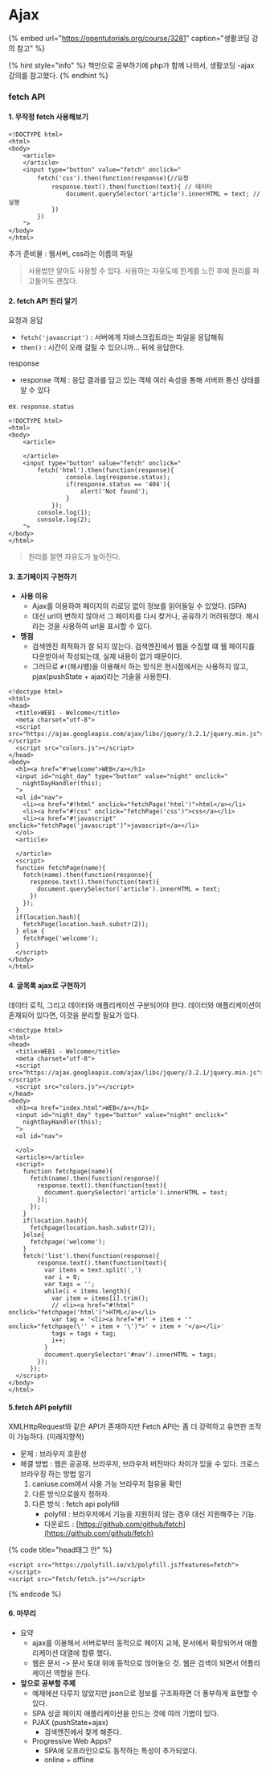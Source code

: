 # Ajax

{% embed url="https://opentutorials.org/course/3281" caption="생활코딩 강의 참고" %}

{% hint style="info" %}
책만으로 공부하기에 php가 함께 나와서, 생활코딩 -ajax 강의를 참고했다.
{% endhint %}



### fetch API

#### 1. 무작정 fetch 사용해보기

```markup
<!DOCTYPE html>
<html>
<body>
    <article>
    </article>
    <input type="button" value="fetch" onclick="
        fetch('css').then(function(response){//요청
            response.text().then(function(text){ // 데이터
                document.querySelector('article').innerHTML = text; // 실행
            })
        })
    ">
</body>
</html>
```

추가 준비물 : 웹서버, css라는 이름의 파일

> 사용법만 알아도 사용할 수 있다. 사용하는 자유도에 한계를 느낀 후에 원리를 파고들어도 괜찮다.

#### 2. fetch API 원리 알기

요청과 응답 

* `fetch('javascript')` : 서버에게 자바스크립트라는 파일을 응답해줘 
* `then()` : 시간이 오래 걸릴 수 있으니까... 뒤에 응답한다.

response

* response 객체 : 응답 결과를 담고 있는 객체 여러 속성을 통해 서버와 통신 상태를 알 수 있다

ex. `response.status` 

```markup
<!DOCTYPE html>
<html>
<body>
    <article>

    </article>
    <input type="button" value="fetch" onclick="
        fetch('html').then(function(response){
                console.log(response.status);
                if(response.status == '404'){
                    alert('Not found');
                }
            });
        console.log(1);
        console.log(2);
    ">
</body>
</html>
```

> 원리를 알면 자유도가 높아진다.

#### 3. 초기페이지 구현하기

* **사용 이유**
  * Ajax를 이용하여 페이지의 리로딩 없이 정보를 읽어들일 수 있었다. \(SPA\)
  * 대신 url이 변하지 않아서 그 페이지를 다시 찾거나, 공유하기 어려워졌다. 해시라는 것을 사용하여 url을 표시할 수 있다.
* **맹점**
  * 검색엔진 최적화가 잘 되지 않는다. 검색엔진에서 웹을 수집할 떄 웹 페이지를 다운받아서 작성되는데, 실제 내용이 없기 때문이다.
  * 그러므로 `#!`\(해시뱅\)을 이용해서 하는 방식은 현시점에서는 사용하지 않고, pjax\(pushState + ajax\)라는 기술을 사용한다.

```markup
<!doctype html>
<html>
<head>
  <title>WEB1 - Welcome</title>
  <meta charset="utf-8">
  <script src="https://ajax.googleapis.com/ajax/libs/jquery/3.2.1/jquery.min.js"></script>
  <script src="colors.js"></script>
</head>
<body>
  <h1><a href="#!welcome">WEB</a></h1>
  <input id="night_day" type="button" value="night" onclick="
    nightDayHandler(this);
  ">
  <ol id="nav">
    <li><a href="#!html" onclick="fetchPage('html')">html</a></li>
    <li><a href="#!css" onclick="fetchPage('css')">css</a></li>
    <li><a href="#!javascript" onclick="fetchPage('javascript')">javascript</a></li>
  </ol>
  <article>

  </article>
  <script>
  function fetchPage(name){
    fetch(name).then(function(response){
      response.text().then(function(text){
        document.querySelector('article').innerHTML = text;
      })
    });
  }
  if(location.hash){
    fetchPage(location.hash.substr(2));
  } else {
    fetchPage('welcome');
  }
  </script>
</body>
</html>
```

#### 4. 글목록 ajax로 구현하기

데이터 로직, 그리고 데이터와 애플리케이션 구분되어야 한다. 데이터와 애플리케이션이 혼재되어 있다면, 이것을 분리할 필요가 있다.

```markup
<!doctype html>
<html>
<head>
  <title>WEB1 - Welcome</title>
  <meta charset="utf-8">
  <script src="https://ajax.googleapis.com/ajax/libs/jquery/3.2.1/jquery.min.js"></script>
  <script src="colors.js"></script>
</head>
<body>
  <h1><a href="index.html">WEB</a></h1>
  <input id="night_day" type="button" value="night" onclick="
    nightDayHandler(this);
  ">
  <ol id="nav">

  </ol>
  <article></article>
  <script>
    function fetchpage(name){
      fetch(name).then(function(response){
        response.text().then(function(text){
          document.querySelector('article').innerHTML = text;
        });
      });
    }
    if(location.hash){
      fetchpage(location.hash.substr(2));
    }else{
      fetchpage('welcome');
    }
    fetch('list').then(function(response){
        response.text().then(function(text){
          var items = text.split(',')
          var i = 0;
          var tags = '';
          while(i < items.length){
            var item = items[i].trim();
            // <li><a href="#!html" onclick="fetchpage('html')">HTML</a></li>
            var tag = '<li><a href="#!' + item + '" onclick="fetchpage(\'' + item + '\')">' + item + '</a></li>'
            tags = tags + tag;
            i++;
          }
          document.querySelector('#nav').innerHTML = tags;
        });
      });
  </script>
</body>
</html>
```

#### 5.fetch API polyfill

XMLHttpRequest와 같은 API가 존재하지만 Fetch API는 좀 더 강력하고 유연한 조작이 가능하다. \(미래지향적\)

* 문제 : 브라우저 호환성
* 해결 방법 : 웹은 공공재. 브라우저, 브라우저 버전마다 차이가 있을 수 있다. 크로스 브라우징 하는 방법 알기
  1. caniuse.com에서 사용 가능 브라우저 점유율 확인
  2. 다른 방식으로쓸지 정하자.
  3. 다른 방식 : fetch api polyfill
     * polyfill : 브라우저에서 기능을 지원하지 않는 경우 대신 지원해주는 기능.
     * 다운로드 : [https://github.com/github/fetch](https://github.com/github/fetch)

{% code title="head태그 안" %}
```markup
<script src="https://polyfill.io/v3/polyfill.js?features=fetch"></script>
<script src="fetch/fetch.js"></script>
```
{% endcode %}



#### 6. 마무리

* 요약
  * ajax를 이용해서 서버로부터 동적으로 페이지 교체, 문서에서 확장되어서 애플리케이션 대열에 합류 했다.
  * 웹은 문서 -&gt; 문서 토대 위에 동적으로 얹어놓으 것. 웹은 검색이 되면서 어플리케이션 역할을 한다.
* **앞으로 공부할 주제**
  * 예제에선 다루지 않았지만 json으로 정보를 구조화하면 더 풍부하게 표현할 수 있다.
  * SPA 싱글 페이지 애플리케이션을 만드는 것에 여러 기법이 있다.
  * PJAX \(pushState+ajax\)
    * 검색엔진에서 찾게 해준다.
  * Progressive Web Apps?
    * SPA에 오프라인으로도 동작하는 특성이 추가되었다.
    * online + offline

